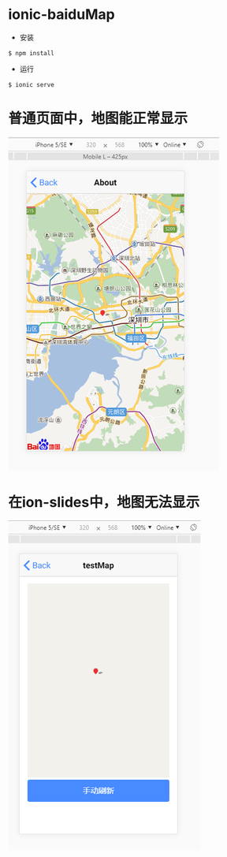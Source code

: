 # ionic-baiduMap

* 安装
```
$ npm install 
```
* 运行
```
$ ionic serve
```

# 普通页面中，地图能正常显示
![image](https://raw.githubusercontent.com/cginx/ionic-baiduMap/master/issues/img/normal.png)
# 在ion-slides中，地图无法显示
![image](https://raw.githubusercontent.com/cginx/ionic-baiduMap/master/issues/img/wrong.png)

